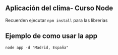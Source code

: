 ## Aplicación del clima- Curso Node

Recuerden ejecutar ``` npm install ``` para las librerias

## Ejemplo de como usar la app

```
node app -d "Madrid, España"

```